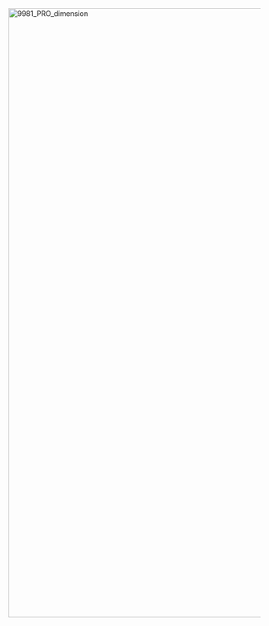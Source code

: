 <img width="1786" height="1216" alt="9981_PRO_dimension" src="https://github.com/user-attachments/assets/e6b86c81-447c-4a31-be98-62114e192459" />
